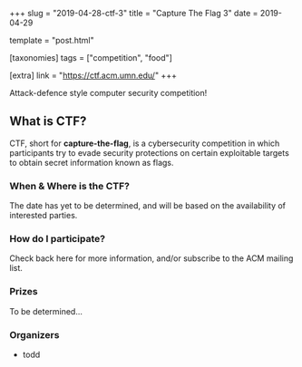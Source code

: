 +++
slug = "2019-04-28-ctf-3"
title = "Capture The Flag 3"
date = 2019-04-29

template = "post.html"

[taxonomies]
tags = ["competition", "food"]

[extra]
link = "https://ctf.acm.umn.edu/"
+++

Attack-defence style computer security competition!

<!-- more -->

What is CTF?
------------

CTF, short for **capture-the-flag**, is a cybersecurity competition in which participants try to evade security protections on certain exploitable targets to obtain secret information known as flags.

### When & Where is the CTF?

The date has yet to be determined, and will be based on the availability of interested parties.

### How do I participate?

Check back here for more information, and/or subscribe to the ACM mailing list.

### Prizes

To be determined...

### Organizers

-	todd
